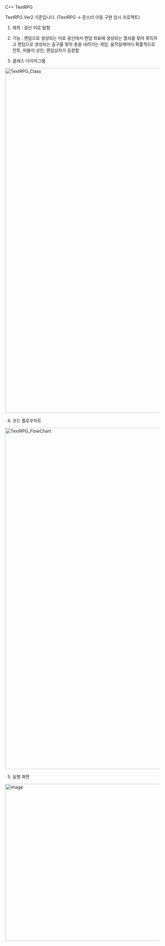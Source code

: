 C++ TextRPG

TextRPG.Ver2 기준입니다.
(TextRPG -> 몬스터 이동 구현 임시 프로젝트)

1. 제목 : 광산 미로 탐험
 
2. 기능 : 랜덤으로 생성되는 미로 광산에서 랜덤 좌표에 생성되는 열쇠를 찾아 획득하고 랜덤으로 생성되는 출구를 찾아 층을 내려가는 게임.
  움직일때마다 확률적으로 전투, 떠돌이 상인, 랜덤상자가 등장함

3. 클래스 다이어그램
<img width="1411" height="1124" alt="TextRPG_Class" src="https://github.com/user-attachments/assets/b0a0d1cd-391b-4e3a-a35f-ee7e28297094" />

4. 코드 플로우차트
<img width="1461" height="1112" alt="TextRPG_FlowChart" src="https://github.com/user-attachments/assets/ae8d23da-517c-47f0-b184-9edc5cc2f0a9" />

5. 실행 화면
<img width="979" height="512" alt="image" src="https://github.com/user-attachments/assets/af9b774d-b642-4acc-9a1a-7c68a25121c5" />
